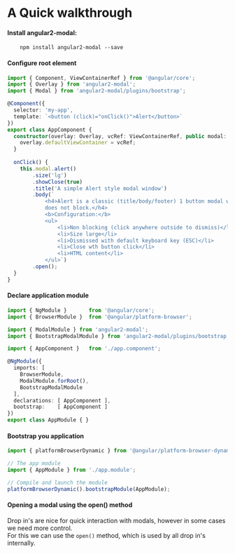 # A Quick walkthrough

#### Install **angular2-modal**:
```
    npm install angular2-modal --save
```

#### Configure root element
```ts
import { Component, ViewContainerRef } from '@angular/core';
import { Overlay } from 'angular2-modal';
import { Modal } from 'angular2-modal/plugins/bootstrap';

@Component({
  selector: 'my-app',
  template: `<button (click)="onClick()">Alert</button>`
})
export class AppComponent {
  constructor(overlay: Overlay, vcRef: ViewContainerRef, public modal: Modal) {
    overlay.defaultViewContainer = vcRef;
  }
  
  onClick() {
    this.modal.alert()
        .size('lg')
        .showClose(true)
        .title('A simple Alert style modal window')
        .body(`
            <h4>Alert is a classic (title/body/footer) 1 button modal window that 
            does not block.</h4>
            <b>Configuration:</b>
            <ul>
                <li>Non blocking (click anywhere outside to dismiss)</li>
                <li>Size large</li>
                <li>Dismissed with default keyboard key (ESC)</li>
                <li>Close wth button click</li>
                <li>HTML content</li>
            </ul>`)
        .open();
  }
}
```

#### Declare application module
```ts
import { NgModule }       from '@angular/core';
import { BrowserModule }  from '@angular/platform-browser';

import { ModalModule } from 'angular2-modal';
import { BootstrapModalModule } from 'angular2-modal/plugins/bootstrap';

import { AppComponent }   from './app.component';

@NgModule({
  imports: [ 
    BrowserModule, 
    ModalModule.forRoot(),
    BootstrapModalModule
  ],
  declarations: [ AppComponent ],
  bootstrap:    [ AppComponent ]
})
export class AppModule { }

```
#### Bootstrap you application
```ts
import { platformBrowserDynamic } from '@angular/platform-browser-dynamic';

// The app module
import { AppModule } from './app.module';

// Compile and launch the module
platformBrowserDynamic().bootstrapModule(AppModule);
```



#### Opening a modal using the open() method
Drop in's are nice for quick interaction with modals, however in some cases we need more control.  
For this we can use the `open()` method, which is used by all drop in's internally.



